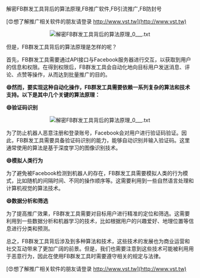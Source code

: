 解密FB群发工具背后的算法原理,FB推广软件,FB引流推广,FB防封号

[😍想了解推广相关软件的朋友请登录 http://www.vst.tw](http://www.vst.tw)

 <center><img src="https://vst.tw/MP4/tuiguang/png/4.png" alt="解密FB群发工具背后的算法原理_0___.txt"></center>

但是，FB群发工具背后的算法原理是怎样的呢？

首先，FB群发工具需要通过API接口与Facebook服务器进行交互，以获取到用户的信息和权限。在得到权限后，FB群发工具会自动化地向目标用户发送消息、评论、点赞等操作，从而达到批量推广的目的。

**😄然而，要实现这种自动化操作，FB群发工具需要依赖一系列复杂的算法和技术支持。以下是其中几个关键的算法原理：**

**😄验证码识别**

 <center><img src="https://vst.tw/MP4/tuiguang/png/2.png" alt="解密FB群发工具背后的算法原理_0___.txt"></center>

为了防止机器人恶意注册和登录账号，Facebook会对用户进行验证码验证。因此，FB群发工具需要具备验证码识别的能力，能够自动识别并输入验证码。这里通常使用的算法是基于深度学习的图像识别技术。

**😄模拟人类行为**

为了避免被Facebook检测到机器人的存在，FB群发工具需要模拟人类的行为模式，比如随机的间隔时间、不同的操作顺序等。这需要利用到一些自然语言处理和计算机视觉的算法技术。

**😄数据分析和筛选**

为了提高推广效果，FB群发工具需要对目标用户进行精准的定位和筛选。这需要利用到一些数据分析和机器学习的技术，比如根据用户的兴趣爱好、地理位置等信息进行分类和预测。

总之，FB群发工具背后涉及到多种算法和技术，这些技术的发展也为商业运营和社交互动带来了更加广阔的前景。但是，我们也需要注意到这些技术可能被利用用于恶意行为，因此在使用FB群发工具时需要遵守相关的规定与法律。

[😍想了解推广相关软件的朋友请登录 http://www.vst.tw](http://www.vst.tw)



